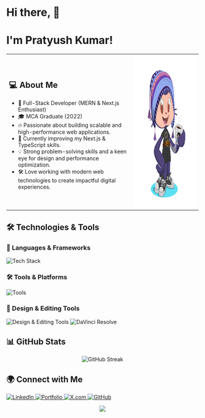 # Hi there, 👋

<h1 align="left">I'm Pratyush Kumar!</h1>

<table style="border-collapse: collapse; border: none;">
  <tr>
    <td style="border: none;">
      <h2>💻 About Me</h2>
      <ul>
        <li>🚀 Full-Stack Developer (MERN & Next.js Enthusiast)</li>
        <li>🎓 MCA Graduate (2022)</li>
        <li>🔥 Passionate about building scalable and high-performance web applications.</li>
        <li>🌱 Currently improving my Next.js & TypeScript skills.</li>
        <li>💡 Strong problem-solving skills and a keen eye for design and performance optimization.</li>
        <li>🛠️ Love working with modern web technologies to create impactful digital experiences.</li>
      </ul>
    </td>
    <td style="border: none;">
      <img src="https://github.com/Glitchier/Glitchier/blob/main/octocat-1741592344314.png" width="auto" height="400" alt="Octocat" />
    </td>
  </tr>
</table>

## 🛠️ Technologies & Tools

### 🚀 Languages & Frameworks
<p align="left">
  <img src="https://skillicons.dev/icons?i=js,ts,react,nextjs,nodejs,express,mongodb,redux,mysql,postgres,cpp,java,python" alt="Tech Stack" />
</p>

### 🛠️ Tools & Platforms
<p align="left">
  <img src="https://skillicons.dev/icons?i=git,github,docker,postman,vscode" alt="Tools" />
</p>

### 🎨 Design & Editing Tools
<p align="left">
  <img src="https://skillicons.dev/icons?i=figma,ai,ps" alt="Design & Editing Tools" />
  <img src="https://upload.wikimedia.org/wikipedia/commons/9/90/DaVinci_Resolve_17_logo.svg" width="40" height="40" alt="DaVinci Resolve"/>
</p>

## 📊 GitHub Stats
<p align="center">  
  <img src="https://github-readme-streak-stats.herokuapp.com/?user=Glitchier&theme=algolia" alt="GitHub Streak"/>  
</p>

## 🌍 Connect with Me
<p align="left">
  <a href="https://www.linkedin.com/in/pratyush-kumar-2059071b6">
    <img src="https://upload.wikimedia.org/wikipedia/commons/c/ca/LinkedIn_logo_initials.png" width="40" height="40" alt="LinkedIn"/>
  </a>
  <a href="#">
    <img src="https://upload.wikimedia.org/wikipedia/commons/c/c4/Globe_icon.svg" width="40" height="40" alt="Portfolio"/>
  </a>
  <a href="https://twitter.com/pratyush_K9">
    <img src="https://upload.wikimedia.org/wikipedia/commons/5/53/X_logo_2023_original.svg" width="40" height="40" alt="X.com"/>
  </a>
  <a href="https://github.com/Glitchier">
    <img src="https://upload.wikimedia.org/wikipedia/commons/9/91/Octicons-mark-github.svg" width="40" height="40" alt="GitHub"/>
  </a>
</p>

<p align="center">
  <img src="https://raw.githubusercontent.com/abhisheknaiidu/abhisheknaiidu/master/code.gif" width="400"/>
</p>
